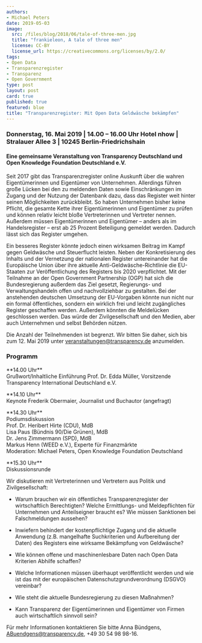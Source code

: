 ```yaml
---
authors:
- Michael Peters
date: 2019-05-03
image:
  src: /files/blog/2018/06/tale-of-three-men.jpg
  title: "frankieleon, A tale of three men"
  license: CC-BY
  license_url: https://creativecommons.org/licenses/by/2.0/
tags:
- Open Data
- Transparenzregister
- Transparenz
- Open Government
type: post
layout: post
card: true
published: true
featured: blue
title: "Transparenzregister: Mit Open Data Geldwäsche bekämpfen"
---
```

### Donnerstag, 16. Mai 2019 | 14.00 – 16.00 Uhr Hotel nhow | Stralauer Allee 3 | 10245 Berlin-Friedrichshain
#### Eine gemeinsame Veranstaltung von Transparency Deutschland und Open Knowledge Foundation Deutschland e.V.

Seit 2017 gibt das Transparenzregister online Auskunft über die wahren Eigentümerinnen und Eigentümer von Unternehmen. Allerdings führen große Lücken bei den zu meldenden Daten sowie Einschränkungen im Zugang und der Nutzung der Datenbank dazu, dass das Register weit hinter seinen Möglichkeiten zurückbleibt. So haben Unternehmen bisher keine Pflicht, die gesamte Kette ihrer Eigentümerinnen und Eigentümer zu prüfen und können relativ leicht bloße Vertreterinnen und Vertreter nennen. Außerdem müssen Eigentümerinnen und Eigentümer – anders als im Handelsregister – erst ab 25 Prozent Beteiligung gemeldet werden. Dadurch lässt sich das Register umgehen.

Ein besseres Register könnte jedoch einen wirksamen Beitrag im Kampf gegen Geldwäsche und Steuerflucht leisten. Neben der Konkretisierung des Inhalts und der Vernetzung der nationalen Register untereinander hat die Europäische Union über ihre aktuelle Anti-Geldwäsche-Richtlinie die EU-Staaten zur Veröffentlichung des Registers bis 2020 verpflichtet. Mit der Teilnahme an der Open Government Partnership (OGP) hat sich die Bundesregierung außerdem das Ziel gesetzt, Regierungs- und Verwaltungshandeln offen und nachvollziehbar zu gestalten. Bei der anstehenden deutschen Umsetzung der EU-Vorgaben könnte nun nicht nur ein formal öffentliches, sondern ein wirklich frei und leicht zugängliches Register geschaffen werden. Außerdem könnten die Meldelücken geschlossen werden. Das würde der Zivilgesellschaft und den Medien, aber auch Unternehmen und selbst Behörden nützen.

Die Anzahl der Teilnehmenden ist begrenzt. Wir bitten Sie daher, sich bis zum 12. Mai 2019 unter [veranstaltungen@transparency.de](mailto:veranstaltungen@transparency.de) anzumelden.

### Programm

 <p>**14.00 Uhr**<BR> Grußwort/Inhaltliche Einführung Prof. Dr. Edda Müller, Vorsitzende Transparency International Deutschland e.V. </p>
 <p>**14.10 Uhr**<BR> Keynote Frederik Obermaier, Journalist und Buchautor (angefragt) </p>
 <p>**14.30 Uhr**<BR> Podiumsdiskussion <BR>Prof. Dr. Heribert Hirte (CDU), MdB <BR>Lisa Paus (Bündnis 90/Die Grünen), MdB <BR>Dr. Jens Zimmermann (SPD), MdB <BR>Markus Henn (WEED e.V.), Experte für Finanzmärkte <BR>Moderation: Michael Peters, Open Knowledge Foundation Deutschland </p>
 <p>**15.30 Uhr**<BR> Diskussionsrunde</p>

Wir diskutieren mit Vertreterinnen und Vertretern aus Politik und Zivilgesellschaft:

+ Warum brauchen wir ein öffentliches Transparenzregister der wirtschaftlich Berechtigten? Welche Ermittlungs- und Meldepflichten für Unternehmen und
Anteilseigner braucht es? Wie müssen Sanktionen bei Falschmeldungen aussehen?

+ Inwiefern behindert der kostenpflichtige Zugang und die aktuelle Anwendung (z.B. mangelhafte Suchkriterien und Aufbereitung der Daten) des Registers eine wirksame
Bekämpfung von Geldwäsche?

+ Wie können offene und maschinenlesbare Daten nach Open Data Kriterien Abhilfe schaffen?

+ Welche Informationen müssen überhaupt veröffentlicht werden und wie ist das mit der europäischen Datenschutzgrundverordnung (DSGVO) vereinbar?

+ Wie steht die aktuelle Bundesregierung zu diesen Maßnahmen?

+ Kann Transparenz der Eigentümerinnen und Eigentümer von Firmen auch wirtschaftlich sinnvoll sein?

Für mehr Informationen kontaktieren Sie bitte Anna Bündgens, [ABuendgens@transparency.de](mailto:ABuendgens@transparency.de), +49 30 54 98 98-16.
